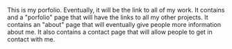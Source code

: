 This is my porfolio. Eventually, it will be the link to all of my work. 
It contains and a "porfolio" page that will have the links to all my other projects.
It contains an "about" page that will eventually give people more information about me.
It also contains a contact page that will allow people to get in contact with me.
